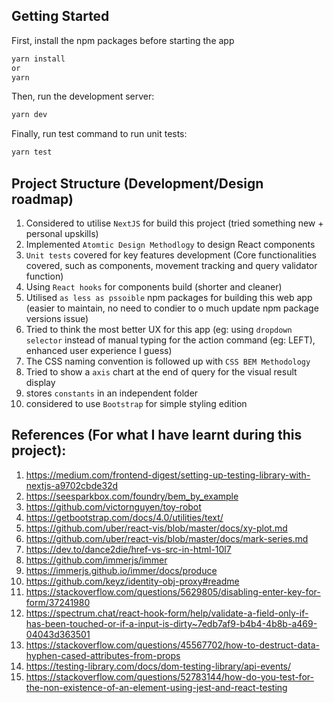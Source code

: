 ## Getting Started

First, install the npm packages before starting the app 

```bash
yarn install
or
yarn
```

Then, run the development server:

```bash
yarn dev
```

Finally, run test command to run unit tests:
```bash
yarn test
```


## Project Structure (Development/Design roadmap)
1. Considered to utilise `NextJS` for build this project (tried something new + personal upskills)
2. Implemented `Atomtic Design Methodlogy` to design React components
3. `Unit tests` covered for key features development (Core functionalities covered, such as components, movement tracking and query validator function) 
4. Using `React hooks` for components build (shorter and cleaner)
5. Utilised `as less as pssoible` npm packages for building this web app (easier to maintain, no need to condier to o much update npm package versions issue)
6. Tried to think the most better UX for this app (eg: using `dropdown selector` instead of manual typing for the action command (eg: LEFT), enhanced user experience I guess)
7. The CSS naming convention is followed up with `CSS BEM Methodology`
8. Tried to show a `axis` chart at the end of query for the visual result display
9. stores `constants` in an independent folder
10. considered to use `Bootstrap` for simple styling edition


## References (For what I have learnt during this project):
1. https://medium.com/frontend-digest/setting-up-testing-library-with-nextjs-a9702cbde32d
2. https://seesparkbox.com/foundry/bem_by_example
3. https://github.com/victornguyen/toy-robot
4. https://getbootstrap.com/docs/4.0/utilities/text/
5. https://github.com/uber/react-vis/blob/master/docs/xy-plot.md
6. https://github.com/uber/react-vis/blob/master/docs/mark-series.md
7. https://dev.to/dance2die/href-vs-src-in-html-10l7
8. https://github.com/immerjs/immer
9. https://immerjs.github.io/immer/docs/produce
10. https://github.com/keyz/identity-obj-proxy#readme
11. https://stackoverflow.com/questions/5629805/disabling-enter-key-for-form/37241980
12. https://spectrum.chat/react-hook-form/help/validate-a-field-only-if-has-been-touched-or-if-a-input-is-dirty~7edb7af9-b4b4-4b8b-a469-04043d363501
13. https://stackoverflow.com/questions/45567702/how-to-destruct-data-hyphen-cased-attributes-from-props
14. https://testing-library.com/docs/dom-testing-library/api-events/
15. https://stackoverflow.com/questions/52783144/how-do-you-test-for-the-non-existence-of-an-element-using-jest-and-react-testing
